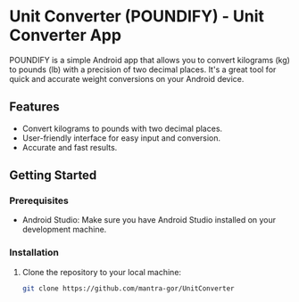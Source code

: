 # Unit Converter (POUNDIFY) - Unit Converter App

POUNDIFY is a simple Android app that allows you to convert kilograms (kg) to pounds (lb) with a precision of two decimal places. It's a great tool for quick and accurate weight conversions on your Android device.

## Features

- Convert kilograms to pounds with two decimal places.
- User-friendly interface for easy input and conversion.
- Accurate and fast results.

## Getting Started

### Prerequisites

- Android Studio: Make sure you have Android Studio installed on your development machine.

### Installation

1. Clone the repository to your local machine:

   ```bash
   git clone https://github.com/mantra-gor/UnitConverter
